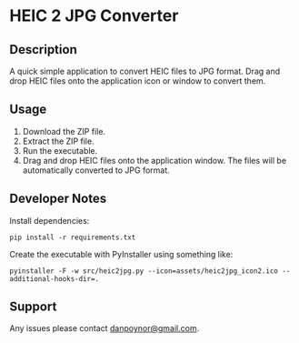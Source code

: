 # HEIC 2 JPG Converter

## Description

A quick simple application to convert HEIC files to JPG format. Drag and drop HEIC files onto the application icon or window to convert them.

## Usage

1. Download the ZIP file.
2. Extract the ZIP file.
3. Run the executable.
4. Drag and drop HEIC files onto the application window. The files will be automatically converted to JPG format.

## Developer Notes

Install dependencies:

```
pip install -r requirements.txt
```

Create the executable with PyInstaller using something like:

```
pyinstaller -F -w src/heic2jpg.py --icon=assets/heic2jpg_icon2.ico --additional-hooks-dir=.
```


## Support

Any issues please contact <danpoynor@gmail.com>.